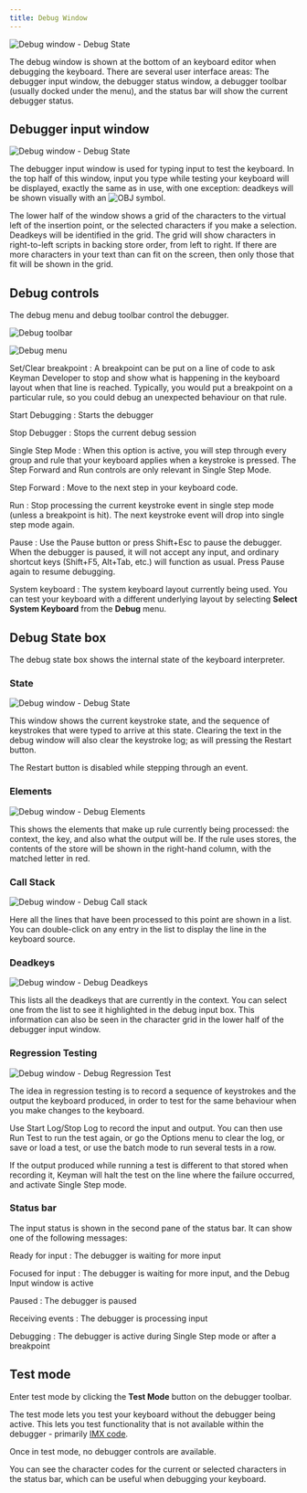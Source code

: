 ```yaml
---
title: Debug Window
---
```

  
![Debug window - Debug State](/cdn/dev/img/developer/100/ui/frmKeymanWizard_Debug_State.png)

The debug window is shown at the bottom of an keyboard editor when
debugging the keyboard. There are several user interface areas: The
debugger input window, the debugger status window, a debugger toolbar
(usually docked under the menu), and the status bar will show the
current debugger status.

## Debugger input window

![Debug window - Debug State](/cdn/dev/img/developer/100/ui/frmDebug.png)

The debugger input window is used for typing input to test the keyboard.
In the top half of this window, input you type while testing your
keyboard will be displayed, exactly the same as in use, with one
exception: deadkeys will be shown visually with an
![OBJ](/cdn/dev/img/developer/90/ui/obj.gif) symbol.

The lower half of the window shows a grid of the characters to the
virtual left of the insertion point, or the selected characters if you
make a selection. Deadkeys will be identified in the grid. The grid will
show characters in right-to-left scripts in backing store order, from
left to right. If there are more characters in your text than can fit on
the screen, then only those that fit will be shown in the grid.

## Debug controls

The debug menu and debug toolbar control the debugger.

![Debug toolbar](/cdn/dev/img/developer/170/ui/Debug_Toolbar.png)

![Debug menu](/cdn/dev/img/developer/170/ui/Debug_Menu.png)

Set/Clear breakpoint
:   A breakpoint can be put on a line of code to ask Keyman Developer to
    stop and show what is happening in the keyboard layout when that
    line is reached. Typically, you would put a breakpoint on a
    particular rule, so you could debug an unexpected behaviour on that
    rule.

Start Debugging
:   Starts the debugger

Stop Debugger
:   Stops the current debug session

Single Step Mode
:   When this option is active, you will step through every group and
    rule that your keyboard applies when a keystroke is pressed. The
    Step Forward and Run controls are only relevant in Single Step Mode.

Step Forward
:   Move to the next step in your keyboard code.

Run
:   Stop processing the current keystroke event in single step mode
    (unless a breakpoint is hit). The next keystroke event will drop
    into single step mode again.

Pause
:   Use the Pause button or press Shift+Esc to pause the debugger. When
    the debugger is paused, it will not accept any input, and ordinary
    shortcut keys (Shift+F5, Alt+Tab, etc.) will function as usual.
    Press Pause again to resume debugging.

System keyboard
:   The system keyboard layout currently being used. You can test your
    keyboard with a different underlying layout by selecting
    **Select System Keyboard** from the **Debug** menu.

## Debug State box

The debug state box shows the internal state of the keyboard
interpreter.

### State

![Debug window - Debug State](/cdn/dev/img/developer/100/ui/frmKeymanWizard_Debug_State.png)

This window shows the current keystroke state, and the sequence of
keystrokes that were typed to arrive at this state. Clearing the text in
the debug window will also clear the keystroke log; as will pressing the
Restart button.

The Restart button is disabled while stepping through an event.

### Elements

![Debug window - Debug Elements](/cdn/dev/img/developer/100/ui/frmKeymanWizard_Debug_Elements.png)

This shows the elements that make up rule currently being processed: the
context, the key, and also what the output will be. If the rule uses
stores, the contents of the store will be shown in the right-hand
column, with the matched letter in red.

### Call Stack

![Debug window - Debug Call stack](/cdn/dev/img/developer/100/ui/frmKeymanWizard_Debug_CallStack.png)

Here all the lines that have been processed to this point are shown in a
list. You can double-click on any entry in the list to display the line
in the keyboard source.

### Deadkeys

![Debug window - Debug Deadkeys](/cdn/dev/img/developer/100/ui/frmKeymanWizard_Debug_Deadkeys.png)

This lists all the deadkeys that are currently in the context. You can
select one from the list to see it highlighted in the debug input box.
This information can also be seen in the character grid in the lower
half of the debugger input window.

### Regression Testing

![Debug window - Debug Regression Test](/cdn/dev/img/developer/100/ui/frmKeymanWizard_Debug_RegressionTest.png)

The idea in regression testing is to record a sequence of keystrokes and
the output the keyboard produced, in order to test for the same
behaviour when you make changes to the keyboard.

Use Start Log/Stop Log to record the input and output. You can then use
Run Test to run the test again, or go the Options menu to clear the log,
or save or load a test, or use the batch mode to run several tests in a
row.

If the output produced while running a test is different to that stored
when recording it, Keyman will halt the test on the line where the
failure occurred, and activate Single Step mode.

### Status bar

The input status is shown in the second pane of the status bar. It can
show one of the following messages:

Ready for input
:   The debugger is waiting for more input

Focused for input
:   The debugger is waiting for more input, and the Debug Input window
    is active

Paused
:   The debugger is paused

Receiving events
:   The debugger is processing input

Debugging
:   The debugger is active during Single Step mode or after a breakpoint

## Test mode

Enter test mode by clicking the **Test Mode**
button on the debugger toolbar.

The test mode lets you test your keyboard without the debugger being
active. This lets you test functionality that is not available within
the debugger - primarily [IMX code](../guides/develop/imx/).

Once in test mode, no debugger controls are available.

You can see the character codes for the current or selected characters
in the status bar, which can be useful when debugging your keyboard.
